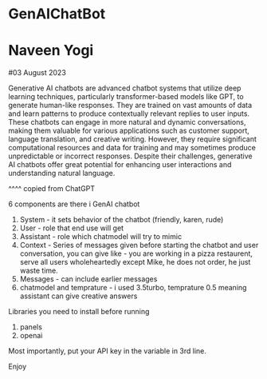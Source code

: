 # GenAIChatBot
# Naveen Yogi
#03 August 2023

Generative AI chatbots are advanced chatbot systems that utilize deep learning techniques, particularly transformer-based models like GPT, to generate human-like responses. 
They are trained on vast amounts of data and learn patterns to produce contextually relevant replies to user inputs. 
These chatbots can engage in more natural and dynamic conversations, making them valuable for various applications such as customer support, language translation, 
and creative writing. However, they require significant computational resources and data for training and may sometimes produce unpredictable or incorrect responses. 
Despite their challenges, generative AI chatbots offer great potential for enhancing user interactions and understanding natural language.

^^^^ copied from ChatGPT

6 components are there i GenAI chatbot

1. System - it sets behavior of the chatbot (friendly, karen, rude)
2. User - role that end use will get
3. Assistant - role which chatmodel will try to mimic
4. Context - Series of messages given before starting the chatbot and user conversation, you can give like - you are working in a pizza restaurent, serve all users wholeheartedly
   except Mike, he does not order, he just waste time.
5. Messages - can include earlier messages
6. chatmodel and temprature - i used 3.5turbo, temprature 0.5 meaning assistant can give creative answers


Libraries you need to install before running
1. panels
2. openai

Most importantly, put your API key in the variable in 3rd line.

Enjoy
